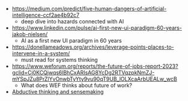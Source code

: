 - https://medium.com/predict/five-human-dangers-of-artificial-intelligence-ccf2ae4b92c7
	- deep dive into hazards connected with AI
- https://www.linkedin.com/pulse/ai-first-new-ui-paradigm-60-years-jakob-nielsen/
	- AI as a first new UI paradigm in 60 years
- https://donellameadows.org/archives/leverage-points-places-to-intervene-in-a-system/
	- must read for systems thinking
- https://www.weforum.org/reports/the-future-of-jobs-report-2023?gclid=Cj0KCQjwqs6lBhCxARIsAG8YcDg2RTVqzpkNmZJ-mYSpJZu8PrZlYvOnwbTyYty9vu90qT9UB_lOLXcaArbUEALw_wcB
	- What does WEF thinks about future of work?
- [Abductive thinking and sensemaking](https://www.jonkolko.com/writing/abductive-thinking-and-sensemaking)